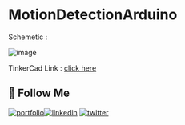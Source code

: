 # MotionDetectionArduino

Schemetic : 

![image](https://user-images.githubusercontent.com/72307020/188484882-ea7c3d08-39c3-4ec5-abfe-4ff0d74096f9.png)

TinkerCad Link : [click here](https://www.tinkercad.com/things/6rihj4JfWrx)

## 🔗 **Follow Me**
[![portfolio](https://img.shields.io/badge/my_portfolio-red?style=for-the-badge&logo=ko-fi&logoColor=white)](https://bit.ly/manigarg)[![linkedin](https://img.shields.io/badge/linkedin-0A66C2?style=for-the-badge&logo=linkedin&logoColor=white)](https://www.linkedin.com/in/manigargpta/)
[![twitter](https://img.shields.io/badge/medium-000?style=for-the-badge&logo=medium&logoColor=white)](https://medium.com/@manipta)
